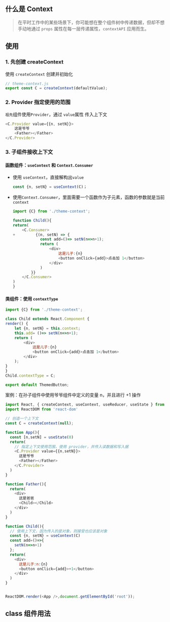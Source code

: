 ## 什么是 Context

> 在平时工作中的某些场景下，你可能想在整个组件树中传递数据，但却不想手动地通过 `props` 属性在每一层传递属性，`contextAPI` 应用而生。

## 使用

### 1. 先创建 createContext

使用 `createContext` 创建并初始化

```js
// theme-context.js
export const C = createContext(defaultValue);
```

### 2. Provider 指定使用的范围

`祖先`组件使用`Provider`，通过 `value`属性 传入上下文

```js
<C.Provider value={{n, setN}}>
    这是爷爷
    <Father></Father>
</C.Provider>
```

### 3. 子组件接收上下文

#### 函数组件：`useContext` 和 `Context.Consumer`

- 使用 `useContext`，直接解构出`value`

    ```js
    const {n, setN} = useContext(C)；
    ```

- 使用`Context.Consumer`，里面需要一个函数作为子元素，函数的参数就是当前`context`

    ```js
    import {C} from './theme-context';

    function Child(){
    return(
        <C.Consumer>
    +         {(n, setN) => {
                const add=()=> setN(n=>n+1);
                return (
                    <div>
                        这是儿子:{n}
                        <button onClick={add}>点击加 1</button>
                    </div>
                )
            }}
        </C.Consumer>
    )
    }
    ```

#### 类组件：使用 `contextType`

```js
import {C} from './theme-context';

class Child extends React.Component {
render() {
    let {n, setN} = this.context;
    this.add= ()=> setN(n=>n+1);
    return (
        <div>
            这是儿子:{n}
            <button onClick={add}>点击加 1</button>
        </div>
    );
}
}
Child.contextType = C;

export default ThemedButton;
```

案例：在孙子组件中使用爷爷组件中定义的变量 n，并且进行 +1 操作

```js
import React, { createContext, useContext, useReducer, useState } from 'react'
import ReactDOM from 'react-dom'

// 创造一个上下文
const C = createContext(null);

function App(){
  const [n,setN] = useState(0)
  return(
    // 指定上下文使用范围，使用 provider，并传入读数据和写入据
    <C.Provider value={{n,setN}}>
      这是爷爷
      <Father></Father>
    </C.Provider>
  )
}

function Father(){
  return(
    <div>
      这是爸爸
      <Child></Child>
    </div>
  )
}

function Child(){
  // 使用上下文，因为传入的是对象，则接受也应该是对象
  const {n, setN} = useContext(C)
  const add=()=>{
    setN(n=>n+1)
  };
  return(
    <div>
      这是儿子:n:{n}
      <button onClick={add}>+1</button>
    </div>
  )
}


ReactDOM.render(<App />,document.getElementById('root'));
```

## class 组件用法